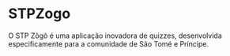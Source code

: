 # STPZogo
 O STP Zôgô é uma aplicação inovadora de quizzes, desenvolvida especificamente para a comunidade de São Tomé e Príncipe. 
